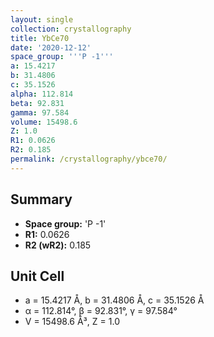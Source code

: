 ```yaml
---
layout: single
collection: crystallography
title: YbCe70
date: '2020-12-12'
space_group: '''P -1'''
a: 15.4217
b: 31.4806
c: 35.1526
alpha: 112.814
beta: 92.831
gamma: 97.584
volume: 15498.6
Z: 1.0
R1: 0.0626
R2: 0.185
permalink: /crystallography/ybce70/
---
```


## Summary

- **Space group:** 'P -1'
- **R1:** 0.0626
- **R2 (wR2):** 0.185

## Unit Cell
- a = 15.4217 Å, b = 31.4806 Å, c = 35.1526 Å
- α = 112.814°, β = 92.831°, γ = 97.584°
- V = 15498.6 Å³, Z = 1.0
